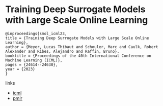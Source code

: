 # Training Deep Surrogate Models with Large Scale Online Learning

```
@inproceedings{smol_icml23,
title = {Training Deep Surrogate Models with Large Scale Online Learning},
author = {Meyer, Lucas Thibaut and Schouler, Marc and Caulk, Robert Alexander and Ribes, Alejandro and Raffin, Bruno},
booktitle = {Proceedings of the 40th International Conference on Machine Learning (ICML)},
pages = {24614--24630},
year = {2023}
}
```

links
- [icml](https://icml.cc/Conferences/2023/Schedule?showEvent=24551)
- [pmlr](https://proceedings.mlr.press/v202/meyer23b.html)
